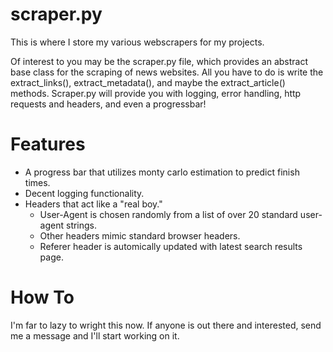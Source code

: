 scraper.py
==========

This is where I store my various webscrapers for my projects.

Of interest to you may be the scraper.py file, which provides an abstract base class for the scraping of news websites.
All you have to do is write the extract_links(), extract_metadata(), and maybe the extract_article() methods.
Scraper.py will provide you with logging, error handling, http requests and headers, and even a progressbar!

# Features
* A progress bar that utilizes monty carlo estimation to predict finish times.
* Decent logging functionality.
* Headers that act like a "real boy."
  * User-Agent is chosen randomly from a list of over 20 standard user-agent strings.
  * Other headers mimic standard browser headers.
  * Referer header is automically updated with latest search results page.
  
# How To
I'm far to lazy to wright this now. 
If anyone is out there and interested, send me a message and I'll start working on it.
